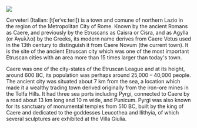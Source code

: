 <a href="https://juncture-digital.org"><img src="https://juncture-digital.org/images/ve-button.png"></a>

<param ve-config 
       title="Cerveteri" 
       author="Rachael"
       banner="https://upload.wikimedia.org/wikipedia/commons/thumb/4/48/2010-08-13_Cerveteri_Necropoli_Banditaccia_100_0359_Ingresso_2.jpg/800px-2010-08-13_Cerveteri_Necropoli_Banditaccia_100_0359_Ingresso_2.jpg" 
       layout="vertical">

Cerveteri (Italian: [tʃerˈvɛːteri]) is a town and comune of northern Lazio in the region of the Metropolitan City of Rome. Known by the ancient Romans as Caere, and previously by the Etruscans as Caisra or Cisra, and as Agylla (or Άγυλλα) by the Greeks, its modern name derives from Caere Vetus used in the 13th century to distinguish it from Caere Novum (the current town).
It is the site of the ancient Etruscan city which was one of the most important Etruscan cities with an area more than 15 times larger than today's town.


Caere was one of the city-states of the Etruscan League and at its height, around 600 BC, its population was perhaps around 25,000 – 40,000 people. The ancient city was situated about 7 km from the sea, a location which made it a wealthy trading town derived originally from the iron-ore mines in the Tolfa Hills. It had three sea ports including Pyrgi, connected to Caere by a road about 13 km long and 10 m wide, and Punicum. Pyrgi was also known for its sanctuary of monumental temples from 510 BC, built by the king of Caere and dedicated to the goddesses Leucothea and Ilithyia, of which several sculptures are exhibited at the Villa Giulia.
<param ve-map center="Q38" zoom="8">
